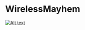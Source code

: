 # WirelessMayhem

[![Alt text](https://img.youtube.com/vi/VID/0.jpg)](https://www.youtube.com/watch?v=KcH81PO7jVk)
